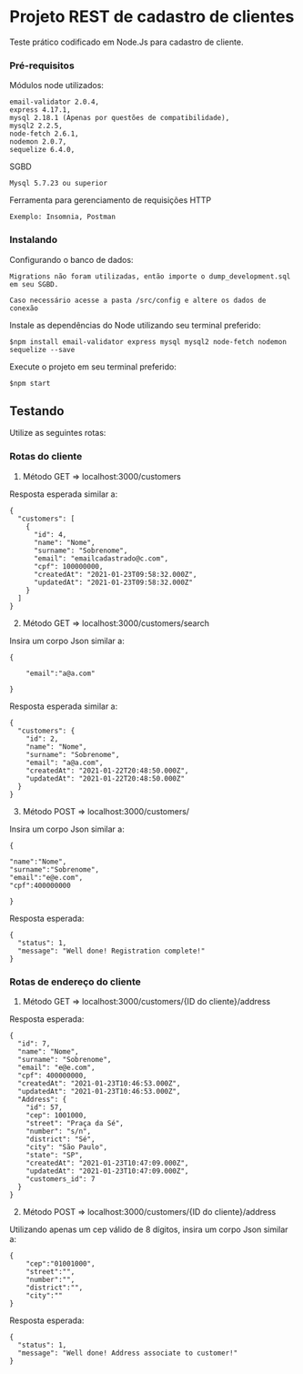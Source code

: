 # Projeto REST de cadastro de clientes

Teste prático codificado em Node.Js para cadastro de cliente.

### Pré-requisitos

Módulos node utilizados:

``` 
email-validator 2.0.4,
express 4.17.1,
mysql 2.18.1 (Apenas por questões de compatibilidade),
mysql2 2.2.5,
node-fetch 2.6.1,
nodemon 2.0.7,
sequelize 6.4.0,
```

SGBD

```
Mysql 5.7.23 ou superior
```

Ferramenta para gerenciamento de requisições HTTP

```
Exemplo: Insomnia, Postman
```

### Instalando

Configurando o banco de dados:

```
Migrations não foram utilizadas, então importe o dump_development.sql em seu SGBD.

Caso necessário acesse a pasta /src/config e altere os dados de conexão
```

Instale as dependências do Node utilizando seu terminal preferido:

```
$npm install email-validator express mysql mysql2 node-fetch nodemon sequelize --save
```

Execute o projeto em seu terminal preferido:

```
$npm start
```

## Testando

Utilize as seguintes rotas:

### Rotas do cliente

1.  Método GET =>  localhost:3000/customers

Resposta esperada similar a:

```
{
  "customers": [
    {
      "id": 4,
      "name": "Nome",
      "surname": "Sobrenome",
      "email": "emailcadastrado@c.com",
      "cpf": 100000000,
      "createdAt": "2021-01-23T09:58:32.000Z",
      "updatedAt": "2021-01-23T09:58:32.000Z"
    }
  ]
}
```
2. Método GET => localhost:3000/customers/search

Insira um corpo Json similar a:

```
{
	
	"email":"a@a.com"
	
}
```

Resposta esperada similar a:

```
{
  "customers": {
    "id": 2,
    "name": "Nome",
    "surname": "Sobrenome",
    "email": "a@a.com",
    "createdAt": "2021-01-22T20:48:50.000Z",
    "updatedAt": "2021-01-22T20:48:50.000Z"
  }
}
```

3. Método POST => localhost:3000/customers/

Insira um corpo Json similar a:

```
{

"name":"Nome",
"surname":"Sobrenome",
"email":"e@e.com",
"cpf":400000000

}
```

Resposta esperada:

```
{
  "status": 1,
  "message": "Well done! Registration complete!"
}
```

### Rotas de endereço do cliente

1. Método GET => localhost:3000/customers/{ID do cliente}/address

Resposta esperada:

```
{
  "id": 7,
  "name": "Nome",
  "surname": "Sobrenome",
  "email": "e@e.com",
  "cpf": 400000000,
  "createdAt": "2021-01-23T10:46:53.000Z",
  "updatedAt": "2021-01-23T10:46:53.000Z",
  "Address": {
    "id": 57,
    "cep": 1001000,
    "street": "Praça da Sé",
    "number": "s/n",
    "district": "Sé",
    "city": "São Paulo",
    "state": "SP",
    "createdAt": "2021-01-23T10:47:09.000Z",
    "updatedAt": "2021-01-23T10:47:09.000Z",
    "customers_id": 7
  }
}
```

2. Método POST => localhost:3000/customers/{ID do cliente}/address

Utilizando apenas um cep válido de 8 dígitos, insira um corpo Json similar a:

```
{
	"cep":"01001000",
	"street":"",
	"number":"",
	"district":"",
	"city":""
}
```
Resposta esperada:

```
{
  "status": 1,
  "message": "Well done! Address associate to customer!"
}
```
